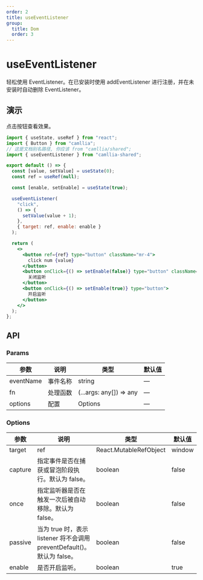 ```yaml
---
order: 2
title: useEventListener
group:
  title: Dom
  order: 3
---
```


# useEventListener

轻松使用 EventListener。在已安装时使用 addEventListener 进行注册，并在未安装时自动删除 EventListener。

## 演示

点击按钮查看效果。

```jsx
import { useState, useRef } from "react";
import { Button } from "camllia";
// 这是文档别名路径, 你应该 from "camllia/shared";
import { useEventListener } from "camllia-shared";

export default () => {
  const [value, setValue] = useState(0);
  const ref = useRef(null);

  const [enable, setEnable] = useState(true);

  useEventListener(
    "click",
    () => {
      setValue(value + 1);
    },
    { target: ref, enable: enable }
  );

  return (
    <>
      <button ref={ref} type="button" className="mr-4">
        click num {value}
      </button>
      <button onClick={() => setEnable(false)} type="button" className="mr-4">
        关闭监听
      </button>
      <button onClick={() => setEnable(true)} type="button">
        开启监听
      </button>
    </>
  );
};
```

## API

### Params

| 参数      | 说明     | 类型                    | 默认值 |
| --------- | -------- | ----------------------- | ------ |
| eventName | 事件名称 | string                  | —      |
| fn        | 处理函数 | (...args: any[]) => any | —      |
| options   | 配置     | Options                 | —      |

### Options

| 参数    | 说明                                                                    | 类型                   | 默认值 |
| ------- | ----------------------------------------------------------------------- | ---------------------- | ------ |
| target  | ref                                                                     | React.MutableRefObject | window |
| capture | 指定事件是否在捕获或冒泡阶段执行。默认为 false。                        | boolean                | false  |
| once    | 指定监听器是否在触发一次后被自动移除。默认为 false。                    | boolean                | false  |
| passive | 当为 true 时，表示 listener 将不会调用 preventDefault()。默认为 false。 | boolean                | false  |
| enable  | 是否开启监听。                                                          | boolean                | true   |
